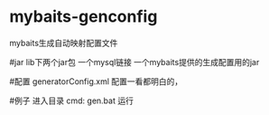 # mybaits-genconfig
mybaits生成自动映射配置文件

#jar
lib下两个jar包
一个mysql链接
一个mybaits提供的生成配置用的jar

#配置
generatorConfig.xml
配置一看都明白的，


#例子
进入目录 cmd:
gen.bat 运行
